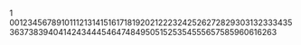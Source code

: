 1
00123456789101112131415161718192021222324252627282930313233343536373839404142434445464748495051525354555657585960616263